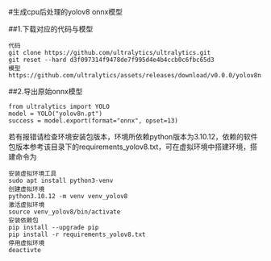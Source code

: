 #生成cpu后处理的yolov8 onnx模型

##1.下载对应的代码与模型
```
代码
git clone https://github.com/ultralytics/ultralytics.git
git reset --hard d3f097314f9478de7f995d4e4b4ccb0c6fbc65d3
模型
https://github.com/ultralytics/assets/releases/download/v0.0.0/yolov8n.pt
```

##2.导出原始onnx模型
```
from ultralytics import YOLO
model = YOLO("yolov8n.pt")
success = model.export(format="onnx", opset=13)
```
若有报错请检查环境安装包版本，环境所依赖python版本为3.10.12，依赖的软件包版本参考该目录下的requirements_yolov8.txt，可在虚拟环境中搭建环境，搭建命令为
```
安装虚拟环境工具
sudo apt install python3-venv
创建虚拟环境
python3.10.12 -m venv venv_yolov8
激活虚拟环境
source venv_yolov8/bin/activate
安装依赖包
pip install --upgrade pip
pip install -r requirements_yolov8.txt
停用虚拟环境
deactivte
```